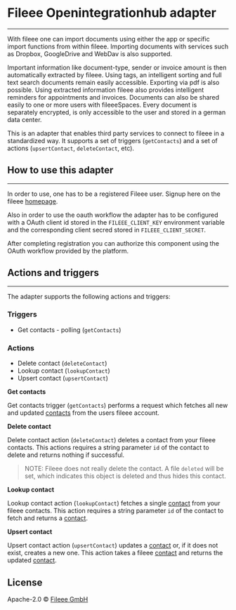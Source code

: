 # Fileee Openintegrationhub adapter
---

With fileee one can import documents using either the app or specific import functions from within fileee.
Importing documents with services such as Dropbox, GoogleDrive and WebDav is also supported.

Important information like document-type, sender or invoice amount is then automatically extracted by fileee.
Using tags, an intelligent sorting and full text search documents remain easily accessible. Exporting via pdf is also possible.
Using extracted information fileee also provides intelligent reminders for appointments and invoices.
Documents can also be shared easily to one or more users with fileeeSpaces.
Every document is separately encrypted, is only accessible to the user and stored in a german data center.

This is an adapter that enables third party services to connect to fileee in a standardized way.
It supports a set of triggers (`getContacts`) and a set of actions (`upsertContact`, `deleteContact`, etc).

## How to use this adapter
---

In order to use, one has to be a registered Fileee user. Signup here on the fileee [homepage](https://my.fileee.com/signup/). 

Also in order to use the oauth workflow the adapter has to be configured with a OAuth client id stored in the `FILEEE_CLIENT_KEY` environment variable and the corresponding client secred stored in `FILEEE_CLIENT_SECRET`.

After completing registration you can authorize this component using the OAuth workflow provided by the platform.

## Actions and triggers
---

The adapter supports the following actions and triggers:

### Triggers

- Get contacts - polling (`getContacts`)

### Actions

- Delete contact (`deleteContact`)
- Lookup contact (`lookupContact`)
- Upsert contact (`upsertContact`)


**Get contacts**

Get contacts trigger (`getContacts`) performs a request which fetches all new and updated [contacts](https://github.com/openintegrationhub/fileee-adapter/blob/master/schemas/contact.json) from the users fileee account.

**Delete contact**

Delete contact action (`deleteContact`) deletes a contact from your fileee contacts. This actions requires a string parameter `id` of the contact to delete and returns nothing if successful.
> NOTE: Fileee does not really delete the contact. A file `deleted` will be set, which indicates this object is deleted and thus hides this contact.

**Lookup contact**

Lookup contact action (`lookupContact`) fetches a single [contact](https://github.com/openintegrationhub/fileee-adapter/blob/master/schemas/contact.json) from your fileee contacts. This action requires a string parameter `id` of the contact to fetch and returns a [contact](https://github.com/openintegrationhub/fileee-adapter/blob/master/schemas/contact.json).

**Upsert contact**

Upsert contact action (`upsertContact`) updates a [contact](https://github.com/openintegrationhub/fileee-adapter/blob/master/schemas/contact.json) or, if it does not exist, creates a new one. This action takes a fileee [contact](https://github.com/openintegrationhub/fileee-adapter/blob/master/schemas/contact.json) and returns the updated [contact](https://github.com/openintegrationhub/fileee-adapter/blob/master/schemas/contact.json).

## License

Apache-2.0 © [Fileee GmbH](https://www.fileee.com/)